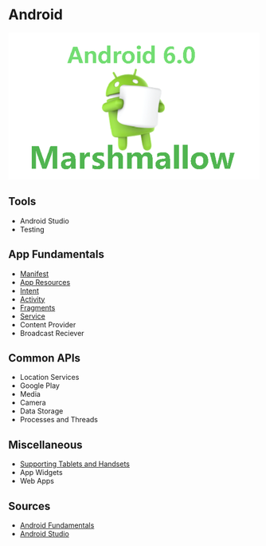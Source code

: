# Android
![Android Marshmallow Banner](/Images/android-marshmallow.png)

## Tools
* Android Studio
* Testing

## App Fundamentals
* [Manifest](/AppFundamentals/Manifest.md)
* [App Resources](/AppFundamentals/AppResources.md)
* [Intent](/AppFundamentals/Intent.md)
* [Activity](/AppFundamentals/Activity.md)
* [Fragments](/AppFundamentals/Fragments.md)
* [Service](/AppFundamentals/Service.md)
* Content Provider
* Broadcast Reciever

## Common APIs
* Location Services
* Google Play
* Media
* Camera
* Data Storage
* Processes and Threads

## Miscellaneous
* [Supporting Tablets and Handsets](http://developer.android.com/guide/practices/tablets-and-handsets.html)
* App Widgets
* Web Apps

## Sources
* [Android Fundamentals](http://developer.android.com/guide/components/fundamentals.html)
* [Android Studio](http://developer.android.com/tools/studio/index.html)
